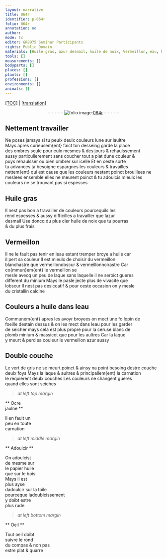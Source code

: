 ```yaml
---
layout: narrative
title: 064r
identifier: p-064r
folio: 064r
annotation: no
author:
mode: tc
editor: GR8975 Seminar Participants
rights: Public Domain
materials: [Huile gras, azur desmail, huile de noix, Vermeillon, eau, huile, vermeillon blanchastre, vermeillonobscur, vermeillonnoirastre, vermeillon, laque, minium, cristallin, lopin de foeille d, ceruse blanc de plomb, massicot, vermeillon azur, vert de gris, Ocre jaulne, papier huile, bois, toile]
tools: []
measurements: []
bodyparts: []
places: []
plants: []
professions: []
environments: []
animals: []
---
```


<p><a href="{{ site.baseurl }}/diplomatic/">[TOC]</a> | <a href="{{ site.baseurl }}/texts/p-064r_tl/">[translation]</a></p><div class="folio" align="center">- - - - - <a href="http://gallica.bnf.fr/ark:/12148/btv1b10500001g/f133.image" target="_blank"><img src="https://cu-mkp.github.io/2017-workshop-edition/assets/photo-icon.png" alt="folio image: " style="display:inline-block; margin-bottom:-3px;"/>064r</a> - - - - - </div>  
  

## Nettement travailler

 
Ne poses jamays si tu peulx deulx couleurs lune sur laultre<br/> Mays apres curieusem{ent} faict ton desseing garde la place<br/> des ombres seule pour eulx mesmes & des jours & rehaulssement<br/> aussy particulierement sans coucher tout a plat dune couleur &<br/> puys rehaulsser ou bien ombrer sur icelle Et en ceste sorte<br/> tu advances ta besoigne espargnes les couleurs & travailles<br/> nettem{ent} qui est cause que les couleurs nestant poinct brouillees ne<br/> meslees ensemble elles ne meurent poinct & tu adoulcis mieulx les<br/> couleurs ne se trouvant pas si espesses
 
 
  

## <span class="m">Huile gras</span>

 
Il nest pas bon a travailler de couleurs pourcequils les<br/> rend espesses & aussy difficilles a travailler que l<span class="m">azur<br/> desmail</span> Use doncq du plus cler <span class="m">huile de noix</span> que tu pourras<br/> & du plus frais
 
 
  

## <span class="m">Vermeillon</span>

 
Il ne le fault pas tenir en l<span class="m">eau</span> estant <span class="del">tremper</span> <span class="add">broye</span> a <span class="m">huile</span> car<br/> il pert sa couleur Il est mieulx de choisir du <span class="m">vermeillon<br/> blanchastre</span> que <span class="m"><span class="sup">vermeillon</span>obscur</span> & <span class="m"><span class="sup">vermeillon</span>noirastre</span> Car co{mmun}em{ent} le <span class="m">vermeillon</span> se<br/> mesle avecq un peu de <span class="m">laque</span> sans laquelle il ne seroict gueres<br/> different du <span class="m">minium</span> Mays le pasle jecte plus de vivacite que<br/> lobscur Il nest pas desiccatif & pour ceste occasion on y mesle<br/> du <span class="m">cristallin</span> calcine
 
 
  

## Couleurs a <span class="m">huile</span> dans l<span class="m">eau</span>

 
Communem{ent} apres les avoyr broyees on mect une <span class="del">fo</span> <span class="m">lopin de<br/> foeille d</span>estain dessus & on les mect dans l<span class="m">eau</span> pour les garder<br/> de seicher mays cela est plus propre pour la <span class="m">ceruse blanc de<br/> plomb</span> <span class="m">minium</span> & <span class="m">massicot</span> que pour les aultres Car la <span class="m">laque</span><br/> y meurt & perd sa couleur le <span class="m">vermeillon azur</span> aussy
 
 
  

## Double couche

 
Le <span class="m">vert <span class="add">de gris</span></span> ne se meurt poinct & ainsy na point besoing destre couche<br/> deulx foys Mays la <span class="m">laque</span> & aultres & principallem{ent} la carnation<br/> <span class="del">le</span> requierent deulx couches Les couleurs ne changent gueres<br/> quand elles sont seiches
 
 
> *at left top margin*
> 
> 
>    

** <span class="m">Ocre<br/> jaulne</span> **

 
 Il en fault un<br/> peu en toute<br/> carnation
 
 
> *at left middle margin*
> 
> 
>    

** Adoulcir **

 
 On adoulcist<br/> de mesme sur<br/> le <span class="m">papier huile</span><br/> que sur le <span class="m">bois</span><br/> Mays il est<br/> plus ayse<br/> dadoulcir sur la <span class="m">toile</span><br/> pourceque ladoublcissement<br/> y doibt estre<br/> plus rude
 
 
> *at left bottom margin*
> 
> 
>    

** Oeil **

 
 Tout oeil doibt<br/> suivre le rond<br/> du compas & non pas<br/> estre plat & quarre
 
